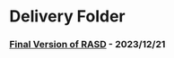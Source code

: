 # Delivery Folder

### [Final Version of RASD](https://github.com/Dipa0219/ContiDiPaola/blob/main/DeliveryFolder/RequirementsAnalysis_and_SpecificationDocument.pdf) - 2023/12/21

